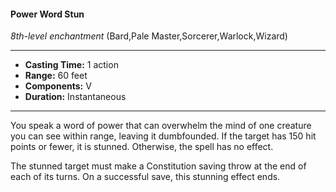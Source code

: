 #### Power Word Stun
*8th-level enchantment* (Bard,Pale Master,Sorcerer,Warlock,Wizard)
___
- **Casting Time:** 1 action
- **Range:** 60 feet
- **Components:** V
- **Duration:** Instantaneous
---
You speak a word of power that can overwhelm the mind of one creature you can see within range, leaving it dumbfounded. If the target has 150 hit points or fewer, it is stunned. Otherwise, the spell has no effect.

The stunned target must make a Constitution saving throw at the end of each of its turns. On a successful save, this stunning effect ends.